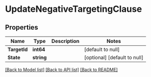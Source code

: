 # UpdateNegativeTargetingClause

## Properties
Name | Type | Description | Notes
------------ | ------------- | ------------- | -------------
**TargetId** | **int64** |  | [default to null]
**State** | **string** |  | [optional] [default to null]

[[Back to Model list]](../README.md#documentation-for-models) [[Back to API list]](../README.md#documentation-for-api-endpoints) [[Back to README]](../README.md)

